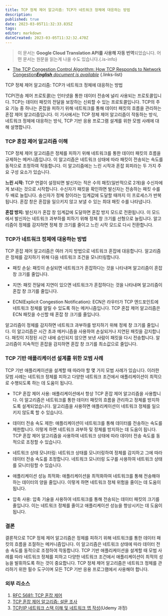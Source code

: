 ```yaml
---
title: TCP 정체 제어 알고리즘: TCP가 네트워크 정체에 대응하는 방법
description: 
published: true
date: 2023-03-05T11:32:33.835Z
tags: 
editor: markdown
dateCreated: 2023-03-05T11:32:32.470Z
---
```


> 이 문서는 **Google Cloud Translation API를 사용해 자동 번역**되었습니다.
어떤 문서는 원문을 읽는게 나을 수도 있습니다.{.is-info}



- [The TCP Congestion Control Algorithm: How TCP Responds to Network Congestion***English** document is available*](/en/Knowledge-base/Network/the-tcp-congestion-control-algorithm-how-tcp-responds-to-network-congestion)
{.links-list}



TCP 정체 제어 알고리즘: TCP가 네트워크 정체에 대응하는 방법

TCP(전송 제어 프로토콜)는 인터넷을 통한 데이터 전송에 널리 사용되는 프로토콜입니다. TCP는 데이터 패킷의 전달을 보장하는 신뢰할 수 있는 프로토콜입니다. TCP의 주요 기능 중 하나는 혼잡을 피하기 위해 네트워크를 통해 데이터 패킷의 흐름을 관리하는 혼잡 제어 알고리즘입니다. 이 기사에서는 TCP 정체 제어 알고리즘이 작동하는 방식, 네트워크 정체에 대응하는 방식, TCP 기반 응용 프로그램 설계를 위한 모범 사례에 대해 설명합니다.

### TCP 혼잡 제어 알고리즘 이해

TCP 정체 제어 알고리즘은 정체를 피하기 위해 네트워크를 통한 데이터 패킷의 흐름을 규제하는 메커니즘입니다. 이 알고리즘은 네트워크 상태에 따라 패킷이 전송되는 속도를 동적으로 조정하여 작동합니다. 이 알고리즘에는 느린 시작과 혼잡 회피라는 두 가지 주요 구성 요소가 있습니다.

**느린 시작:** TCP 연결이 설정되면 발신자는 적은 수의 패킷(일반적으로 2개)을 수신자에게 보내는 것으로 시작합니다. 수신자가 패킷을 확인하면 발신자는 전송하는 패킷 수를 두 배로 늘립니다. 송신자가 정체 창이라는 임계값에 도달할 때까지 이 프로세스가 반복됩니다. 혼잡 창은 혼잡을 일으키지 않고 보낼 수 있는 최대 패킷 수를 나타냅니다.

**혼잡 방지:** 발신자가 혼잡 창 임계값에 도달하면 혼잡 방지 모드로 전환됩니다. 이 모드에서 발신자는 네트워크 과부하를 피하기 위해 정체 창 크기를 선형으로 늘립니다. 알고리즘이 정체를 감지하면 정체 창 크기를 줄이고 느린 시작 모드로 다시 전환합니다.

### TCP가 네트워크 정체에 대응하는 방법

TCP 혼잡 제어 알고리즘은 여러 가지 방법으로 네트워크 혼잡에 대응합니다. 알고리즘은 정체를 감지하기 위해 다음 네트워크 조건을 모니터링합니다.

- 패킷 손실: 패킷이 손실되면 네트워크가 혼잡하다는 것을 나타내며 알고리즘이 혼잡 창 크기를 줄입니다.

- 지연: 패킷 전달에 지연이 있으면 네트워크가 혼잡하다는 것을 나타내며 알고리즘이 혼잡 창 크기를 줄입니다.

- ECN(Explicit Congestion Notification): ECN은 라우터가 TCP 엔드포인트에 네트워크 정체를 알릴 수 있도록 하는 메커니즘입니다. TCP 혼잡 제어 알고리즘은 ECN 패킷을 수신할 때 혼잡 창 크기를 줄입니다.

알고리즘이 정체를 감지하면 네트워크 과부하를 방지하기 위해 정체 창 크기를 줄입니다. 이 알고리즘은 시간 초과 메커니즘을 사용하여 손실되거나 지연된 패킷을 감지합니다. 패킷이 지정된 시간 내에 승인되지 않으면 보낸 사람이 패킷을 다시 전송합니다. 알고리즘이 지속적인 혼잡을 감지하면 혼잡 창 크기를 최소값으로 줄입니다.

### TCP 기반 애플리케이션 설계를 위한 모범 사례

TCP 기반 애플리케이션을 설계할 때 따라야 할 몇 가지 모범 사례가 있습니다. 이러한 모범 사례는 네트워크 정체를 피하고 다양한 네트워크 조건에서 애플리케이션이 최적으로 수행되도록 하는 데 도움이 됩니다.

- TCP 혼잡 제어 사용: 애플리케이션에서 항상 TCP 혼잡 제어 알고리즘을 사용합니다. 이 알고리즘은 네트워크를 통한 데이터 패킷의 흐름을 관리하고 정체를 방지하도록 설계되었습니다. 알고리즘을 사용하면 애플리케이션이 네트워크 정체를 일으키지 않도록 할 수 있습니다.

- 데이터 전송 속도 제한: 애플리케이션이 네트워크를 통해 데이터를 전송하는 속도를 제한합니다. 이렇게 하면 네트워크 과부하 및 정체를 방지하는 데 도움이 됩니다. TCP 혼잡 제어 알고리즘을 사용하여 네트워크 상태에 따라 데이터 전송 속도를 동적으로 조정할 수 있습니다.

- 네트워크 상태 모니터링: 네트워크 상태를 모니터링하여 정체를 감지하고 그에 따라 데이터 전송 속도를 조정합니다. 네트워크 모니터링 도구를 사용하여 네트워크 상태를 모니터링할 수 있습니다.

- 애플리케이션 성능 최적화: 애플리케이션을 최적화하여 네트워크를 통해 전송해야 하는 데이터의 양을 줄입니다. 이렇게 하면 네트워크 정체 위험을 줄이는 데 도움이 됩니다.

- 압축 사용: 압축 기술을 사용하여 네트워크를 통해 전송되는 데이터 패킷의 크기를 줄입니다. 이는 네트워크 정체를 줄이고 애플리케이션 성능을 향상시키는 데 도움이 됩니다.

### 결론

결론적으로 TCP 정체 제어 알고리즘은 정체를 피하기 위해 네트워크를 통한 데이터 패킷의 흐름을 조절하는 메커니즘입니다. 이 알고리즘은 네트워크 상태에 따라 데이터 전송 속도를 동적으로 조정하여 작동합니다. TCP 기반 애플리케이션을 설계할 때 모범 사례를 따라 네트워크 정체를 피하고 다양한 네트워크 조건에서 애플리케이션이 최적의 성능을 발휘하도록 하는 것이 중요합니다. TCP 정체 제어 알고리즘은 네트워크 정체를 관리하기 위한 필수 도구이며 모든 TCP 기반 응용 프로그램에서 사용해야 합니다.

### 외부 리소스

1. [RFC 5681: TCP 혼잡 제어](https://tools.ietf.org/html/rfc5681)
2. [TCP 혼잡 제어 알고리즘: 설문 조사](https://www.sciencedirect.com/science/article/pii/S2405452618303033)
3. [TCP/IP 네트워크 스택 이해 및 네트워크 앱 작성](https://www.udemy.com/course/tcpip-network-stack-socket-programming-in-c-language/)(Udemy 과정)